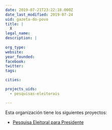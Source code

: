 ```yaml
---
date: 2019-07-21T23:22:18.000Z
date_last_modified: 2019-07-24
uid: gazeta-do-povo
title: |
  X
legal_name: 
description: |
  
org_type: 
website: 
year_founded: 
facebook: 
twitter: 
tags:

cities: 

projects_uids:
  - pesquisas-eleitorais

---
```


Esta organización tiene los siguientes proyectos:

- [Pesquisa Eleitoral para Presidente](/proyectos/pesquisas-eleitorais)
